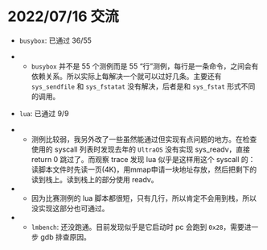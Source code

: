 # 2022/07/16 交流

- `busybox`: 已通过 36/55
- - `busybox` 并不是 55 个测例而是 55 “行”测例，每行是一条命令，之间会有依赖关系。所以实际上每解决一个就可以过好几条。主要还有 `sys_sendfile` 和 `sys_fstatat` 没有解决，后者是和 `sys_fstat` 形式不同的调用。

- `lua`: 已通过 9/9
- - 测例比较弱，我另外改了一些虽然能通过但实现有点问题的地方。在检查使用的 syscall 列表时发现去年的 `UltraOS` 没有实现 sys_readv，直接 return 0 跳过了。而观察 trace 发现 lua 似乎是这样用这个 syscall 的：读脚本文件时先读一页(4K)，用mmap申请一块地址存放，然后把剩下的读到栈上。读到栈上的部分使用 readv。
- - 因为比赛测例的 lua 脚本都很短，只有几行，所以肯定不会用到栈，所以没实现这部分也可通过。

- - `lmbench`: 还没跑通。目前发现似乎是它启动时 pc 会跑到 `0x28`，需要进一步 gdb 排查原因。